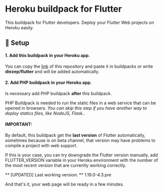 # Heroku buildpack for Flutter
This buildpack for Flutter developers. Deploy your Flutter Web projects on Heroku easily.

## 🔨 Setup
#### 1. Add this buildpack in your Heroku app.
   You can copy the [link](https://github.com/diezep/heroku-buildpack-flutter) of this repository and paste it in buildpacks or write **diezep/flutter** and will be added automatically.
#### 2. Add PHP buildpack in your Heroku app.
   Is necessary add PHP buildpack **after** this buildpack. 
   
   PHP Buildpack is needed to run the static files in a web service that can be opened in browsers.
   *You can skip this step if you have another way to deploy statics files, like NodeJS, Flask..*

#### **IMPORTANT:** 
  By default, this buildpack get the **last version** of Flutter automatically, sometimes because is on beta channel, that version may have problems to compile a project with web support. 
  
  If this is your case, you can try downgrade the Flutter version manually, add FLUTTER_VERSION variable in your Heroku environment with the number of the most recent version that are currently working correctly.
  
** [UPDATED] Last working version: ** 1.19.0-4.3.pre

And that's it, your web page will be ready in a few minutes.
